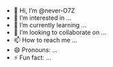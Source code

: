 - 👋 Hi, I’m @never-O7Z
- 👀 I’m interested in ...
- 🌱 I’m currently learning ...
- 💞️ I’m looking to collaborate on ...
- 📫 How to reach me ...
- 😄 Pronouns: ...
- ⚡ Fun fact: ...

<!---
never-O7Z/never-O7Z is a ✨ special ✨ repository because its `README.md` (this file) appears on your GitHub profile.
You can click the Preview link to take a look at your changes.
--->
